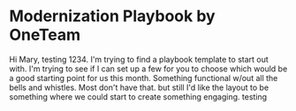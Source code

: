 # Modernization Playbook by OneTeam

Hi Mary, testing 1234. I'm trying to find a playbook template to start out with. I'm trying to see if I can set up a few for you to choose which would be a good starting point for us this month. Something functional w/out all the bells and whistles. Most don't have that. but still I'd like the layout to be something where we could start to create something engaging. testing 

